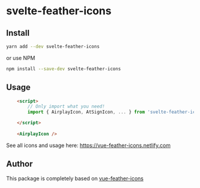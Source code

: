 # svelte-feather-icons

## Install

```bash
yarn add --dev svelte-feather-icons
```
or use NPM
```bash
npm install --save-dev svelte-feather-icons
```

## Usage

```html
    <script>
        // Only import what you need!
        import { AirplayIcon, AtSignIcon, ... } from 'svelte-feather-icons'

    </script>
    
    <AirplayIcon />
```

See all icons and usage here: https://vue-feather-icons.netlify.com

## Author

This package is completely based on [vue-feather-icons](https://github.com/egoist/vue-feather-icons)
